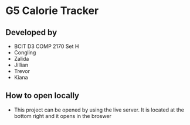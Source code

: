 # G5 Calorie Tracker

## Developed by
- BCIT D3 COMP 2170 Set H
- Congling
- Zalida
- Jillian
- Trevor
- Kiana

## How to open locally
- This project can be opened by using the live server. It is located at the bottom right and it opens in the broswer 